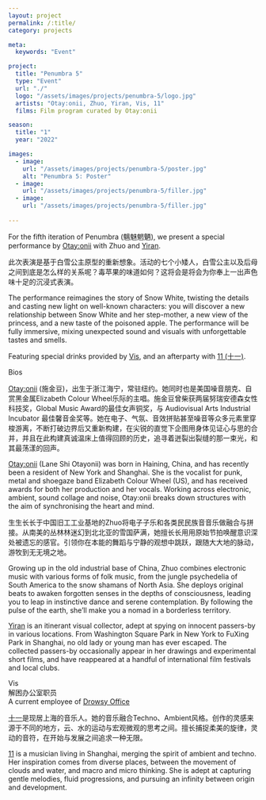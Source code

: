 ```yaml
---
layout: project
permalink: /:title/
category: projects

meta:
  keywords: "Event"

project:
  title: "Penumbra 5"
  type: "Event"
  url: "./"
  logo: "/assets/images/projects/penumbra-5/logo.jpg"
  artists: "Otay:onii, Zhuo, Yiran, Vis, 11"
  films: Film program curated by Otay:onii

season:
  title: "1"
  year: "2022"

images:
  - image:
    url: "/assets/images/projects/penumbra-5/poster.jpg"
    alt: "Penumbra 5: Poster"
  - image:
    url: "/assets/images/projects/penumbra-5/filler.jpg"
  - image:
    url: "/assets/images/projects/penumbra-5/filler.jpg"
    
---
```

<p>For the fifth iteration of Penumbra (魑魅魍魉), we present a special performance by <a href="https://www.laneshiotayonii.com/">Otay:onii</a> with Zhuo and <a href="https://yiranguoart.com/">Yiran</a>.</p>

<p>此次表演是基于白雪公主原型的重新想象。活动的七个小矮人，白雪公主以及后母之间到底是怎么样的关系呢？毒苹果的味道如何？这将会是将会为你奉上一出声色味十足的沉浸式表演。</p>

<p>The performance reimagines the story of Snow White, twisting the details and casting new light on well-known characters: you will discover a new relationship between Snow White and her step-mother, a new view of the princess, and a new taste of the poisoned apple. The performance will be fully immersive, mixing unexpected sound and visuals with unforgettable tastes and smells.</p>

<p>Featuring special drinks provided by <a href="https://instagram.com/drowsy_office">Vis</a>, and an afterparty with <a href="https://soundcloud.com/shiyi0616">11 (十一)</a>.</p>

<span class="h2">Bios</span>

<p><a href="https://www.laneshiotayonii.com/">Otay:onii</a>  (施金豆)，出生于浙江海宁，常驻纽约。她同时也是美国噪音朋克、自赏黑金属Elizabeth Colour Wheel乐际的主唱。施金豆曾柴获两届努瑞安德森女性科技奖，Global Music Award的最佳女声铜奖，与 Audiovisual Arts Industrial Incubator 最佳馨音金奖等。她在电子、气氛、音效拼贴甚至噪音等众多元素里穿梭游离，不断打破边界后又重新构建，在尖锐的直觉下企图用身体见证心与思的合并，并且在此构建真诚温床上值得回顾的历史，追寻着迸裂出裂缝的那一束光，和其最荡漾的回声。</p>

<p><a href="https://www.laneshiotayonii.com/">Otay:onii</a> (Lane Shi Otayonii) was born in Haining, China, and has recently been a resident of New York and Shanghai. She is the vocalist for punk, metal and shoegaze band Elizabeth Colour Wheel (US), and has received awards for both her production and her vocals. Working across electronic, ambient, sound collage and noise, Otay:onii breaks down structures with the aim of synchronising the heart and mind.</p>

<p>⽣生⻓长于中国旧⼯工业基地的Zhuo将电⼦子乐和各类⺠民族⾳音乐做融合与拼接。从南美的丛林林迷幻到北北亚的雪国萨满，她擅⻓长⽤用原始节拍唤醒意识深处被遗忘的感官。引领你在本能的舞蹈与宁静的观想中跳跃，跟随⼤大地的脉动，游牧到⽆无境之地。</p>

<p>Growing up in the old industrial base of China, Zhuo combines electronic music with various forms of folk music, from the jungle psychedelia of South America to the snow shamans of North Asia. She deploys original beats to awaken forgotten senses in the depths of consciousness, leading you to leap in instinctive dance and serene contemplation. By following the pulse of the earth, she’ll make you a nomad in a borderless territory.</p>

<p><a href="https://yiranguoart.com/">Yiran</a> is an itinerant visual collector, adept at spying on innocent passers-by in various locations. From Washington Square Park in New York to FuXing Park in Shanghai, no old lady or young man has ever escaped. The collected passers-by occasionally appear in her drawings and experimental short films, and have reappeared at a handful of international film festivals and local clubs.</p>

<p>Vis<br> 
解困办公室职员<br>
A current employee of <a href="https://instagram.com/drowsy_office">Drowsy Office</a></p>

<p><a href="https://soundcloud.com/shiyi0616">十一</a>是现居上海的音乐人。她的音乐融合Techno、Ambient风格。创作的灵感来源于不同的地方，云、水的运动与宏观微观的思考之间。擅长捕捉柔美的旋律，灵动的音符，在开始与发展之间追求一种无限。</p>

<p><a href="https://soundcloud.com/shiyi0616">11</a> is a musician living in Shanghai, merging the spirit of ambient and techno. Her inspiration comes from diverse places, between the movement of clouds and water, and macro and micro thinking. She is adept at capturing gentle melodies, fluid progressions, and pursuing an infinity between origin and development.</p>
